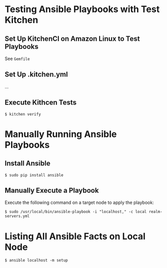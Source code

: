 # Testing Ansible Playbooks with Test Kitchen

## Set Up KitchenCI on Amazon Linux to Test Playbooks

See `Gemfile`

## Set Up .kitchen.yml

...

## Execute Kithcen Tests

    $ kitchen verify

# Manually Running Ansible Playbooks

## Install Ansible

    $ sudo pip install ansible

## Manually Execute a Playbook

Execute the following command on a target node to apply the playbook:

    $ sudo /usr/local/bin/ansible-playbook -i "localhost," -c local realm-servers.yml
    
# Listing All Ansible Facts on Local Node

    $ ansible localhost -m setup
